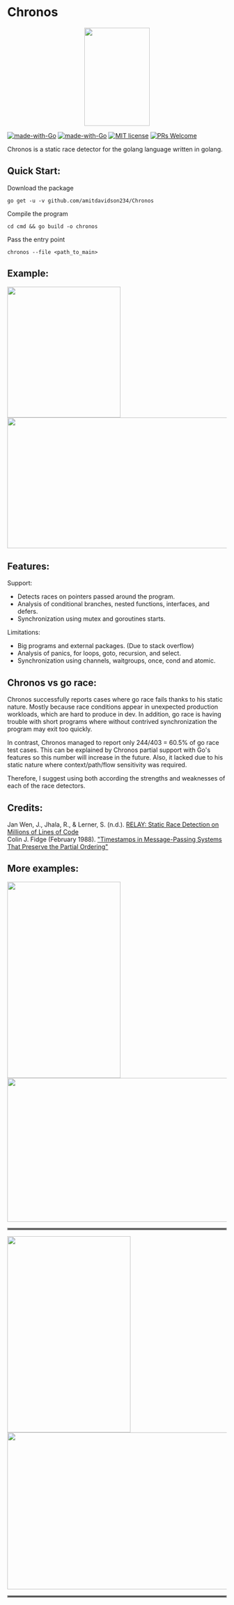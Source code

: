 # Chronos
<p align="center">
    <img src="https://i.imgur.com/AhLyxVh.jpeg" width="150" height="225">
</p>

[![made-with-Go](https://github.com/go-critic/go-critic/workflows/Go/badge.svg)](http://golang.org)
[![made-with-Go](https://img.shields.io/badge/Made%20with-Go-1f425f.svg)](http://golang.org)
[![MIT license](https://img.shields.io/badge/License-MIT-blue.svg)](https://lbesson.mit-license.org/)
[![PRs Welcome](https://img.shields.io/badge/PRs-welcome-brightgreen.svg?style=flat-square)](http://makeapullrequest.com)

Chronos is a static race detector for the golang language written in golang.

## Quick Start:
Download the package
```
go get -u -v github.com/amitdavidson234/Chronos
```
Compile the program
```
cd cmd && go build -o chronos
```

Pass the entry point
```
chronos --file <path_to_main>
```

## Example:
<p float="left">
    <img src="https://i.imgur.com/LJMP9c2.png" width="260" height="300">
    <img src="https://i.imgur.com/tWIRIER.png" width="543" height="300">
</p>

## Features:
Support:
- Detects races on pointers passed around the program.
- Analysis of conditional branches, nested functions, interfaces, and defers.
- Synchronization using mutex and goroutines starts.

Limitations:
- Big programs and external packages. (Due to stack overflow)
- Analysis of panics, for loops, goto, recursion, and select.
- Synchronization using channels, waitgroups, once, cond and atomic.

## Chronos vs go race:
Chronos successfully reports cases where go race fails thanks to his static nature. Mostly because race conditions appear in unexpected production workloads, which are hard to produce in dev.
In addition, go race is having trouble with short programs where without contrived synchronization the program may exit too quickly.
 
In contrast, Chronos managed to report only 244/403 = 60.5% of go race test cases. This can be explained by Chronos partial support with Go's features so this number will increase in the future. 
Also, it lacked due to his static nature where context/path/flow sensitivity was required.

Therefore, I suggest using both according the strengths and weaknesses of each of the race detectors.
## Credits:
Jan Wen, J., Jhala, R., &amp; Lerner, S. (n.d.). [RELAY: Static Race Detection on Millions of Lines of Code](https://cseweb.ucsd.edu/~lerner/papers/relay.pdf)  
Colin J. Fidge (February 1988). ["Timestamps in Message-Passing Systems That Preserve the Partial Ordering"](http://zoo.cs.yale.edu/classes/cs426/2012/lab/bib/fidge88timestamps.pdf)

## More examples:
<p float="left">
    <img src="https://i.imgur.com/NvVWFRf.png" width="260" height="450">
    <img src="https://i.imgur.com/VdP7r8B.png" width="543" height="330">
</p>
<hr style="border:2px solid gray"> </hr>
<p float="left">
    <img src="https://i.imgur.com/app5tBc.png" width="283" height="450">
    <img src="https://i.imgur.com/jtiqKaP.png" width="525" height="360">
</p>
<hr style="border:2px solid gray"> </hr>
